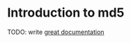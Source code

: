 # Introduction to md5

TODO: write [great documentation](http://jacobian.org/writing/what-to-write/)

